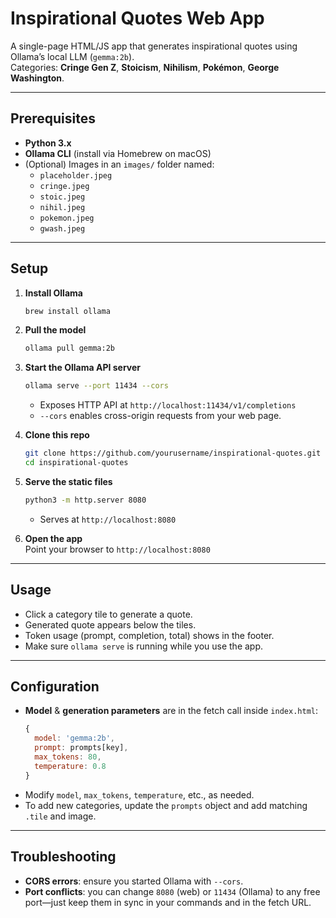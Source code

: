 

# Inspirational Quotes Web App

A single-page HTML/JS app that generates inspirational quotes using Ollama’s local LLM (`gemma:2b`).  
Categories: **Cringe Gen Z**, **Stoicism**, **Nihilism**, **Pokémon**, **George Washington**.

---

## Prerequisites

- **Python 3.x**  
- **Ollama CLI** (install via Homebrew on macOS)  
- (Optional) Images in an `images/` folder named:
  - `placeholder.jpeg`
  - `cringe.jpeg`
  - `stoic.jpeg`
  - `nihil.jpeg`
  - `pokemon.jpeg`
  - `gwash.jpeg`

---

## Setup

1. **Install Ollama**  
   ```bash
   brew install ollama
   ```

2. **Pull the model**  
   ```bash
   ollama pull gemma:2b
   ```

3. **Start the Ollama API server**  
   ```bash
   ollama serve --port 11434 --cors
   ```
   - Exposes HTTP API at `http://localhost:11434/v1/completions`  
   - `--cors` enables cross-origin requests from your web page.

4. **Clone this repo**  
   ```bash
   git clone https://github.com/yourusername/inspirational-quotes.git
   cd inspirational-quotes
   ```

5. **Serve the static files**  
   ```bash
   python3 -m http.server 8080
   ```
   - Serves at `http://localhost:8080`

6. **Open the app**  
   Point your browser to `http://localhost:8080`

---

## Usage

- Click a category tile to generate a quote.
- Generated quote appears below the tiles.
- Token usage (prompt, completion, total) shows in the footer.
- Make sure `ollama serve` is running while you use the app.

---

## Configuration

- **Model** & **generation parameters** are in the fetch call inside `index.html`:
  ```js
  {
    model: 'gemma:2b',
    prompt: prompts[key],
    max_tokens: 80,
    temperature: 0.8
  }
  ```
- Modify `model`, `max_tokens`, `temperature`, etc., as needed.
- To add new categories, update the `prompts` object and add matching `.tile` and image.

---

## Troubleshooting

- **CORS errors**: ensure you started Ollama with `--cors`.  
- **Port conflicts**: you can change `8080` (web) or `11434` (Ollama) to any free port—just keep them in sync in your commands and in the fetch URL.
